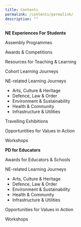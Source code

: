 ```yaml
---
title: Contents
permalink: /contents/permalink/
description: ""
---
```

**NE Experiences For Students**

Assembly Programmes

Awards & Competitions

Resources for Teaching & Learning 

Cohort Learning Journeys

NE-related Learning Journeys
* Arts, Culture & Heritage
* Defence, Law & Order
* Environment & Sustainability
* Health & Community
* Infrastructure & Utilities

Travelling Exhibitions

Opportuntities for Values in Action

Workshops

**PD for Educators**

Awards for Educators & Schools

NE-related Learning Journeys
* Arts, Culture & Heritage
* Defence, Law & Order
* Environment & Sustainability
* Health & Community
* Infrastructure & Utilities

Opportunities for Values in Action

Workshops